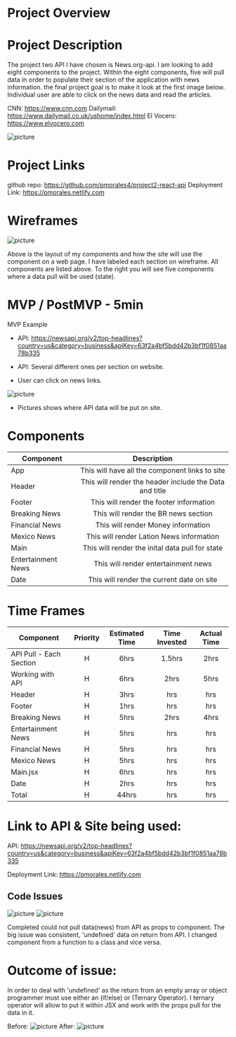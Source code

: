 # Project Overview

# Project Description

The project two API I have chosen is News.org-api. I am looking to add eight components to the project. Within the eight components, five will pull data in order to populate their section of the application with news information. the final project goal is to make it look at the first image below. Individual user are able to click on the news data and read the articles.

CNN: https://www.cnn.com
Dailymail: https://www.dailymail.co.uk/ushome/index.html
El Vocero: https://www.elvocero.com

![picture](src/images/IMG_8759.jpg)

# Project Links

github repo: https://github.com/pmorales4/project2-react-api
Deployment Link: https://pmorales.netlify.com

# Wireframes

![picture](src/images/Project-2-Wireframe.jpg)

Above is the layout of my components and how the site will use the component on a web page. I have labeled each section on wireframe. All components are listed above. To the right you will see five components where a data pull will be used (state).

# MVP / PostMVP - 5min

MVP Example

- API: https://newsapi.org/v2/top-headlines?country=us&category=business&apiKey=63f2a4bf5bdd42b3bf1f0851aa78b335

- API: Several different ones per section on website.
- User can click on news links.

![picture](src/images/IMG_87599.jpg)

- Pictures shows where API data will be put on site.

# Components

| Component          |                      Description                       |
| ------------------ | :----------------------------------------------------: |
| App                |     This will have all the component links to site     |
| Header             | This will render the header include the Data and title |
| Footer             |        This will render the footer information         |
| Breaking News      |          This will render the BR news section          |
| Financial News     |           This will render Money information           |
| Mexico News        |        This will render Lation News information        |
| Main               |    This will render the inital data pull for state     |
| Entertainment News |          This will render entertainment news           |
| Date               |       This will render the current date on site        |

# Time Frames

| Component               | Priority | Estimated Time | Time Invested | Actual Time |
| ----------------------- | :------: | :------------: | :------------: | :---------: |
| API Pull - Each Section |    H     |      6hrs       |      1.5hrs       |     2hrs     |
| Working with API        |    H     |      6hrs       |      2hrs       |     5hrs     |
| Header                  |    H     |      3hrs       |      hrs       |     hrs     |
| Footer                  |    H     |      1hrs       |      hrs       |     hrs     |
| Breaking News           |    H     |      5hrs       |      2hrs       |     4hrs     |
| Entertainment News      |    H     |      5hrs       |      hrs       |     hrs     |
| Financial News          |    H     |      5hrs       |      hrs       |     hrs     |
| Mexico News             |    H     |      5hrs       |      hrs       |     hrs     |
| Main.jsx                |    H     |      6hrs       |      hrs       |     hrs     |
| Date                    |    H     |      2hrs       |      hrs       |     hrs     |
| Total                   |    H     |      44hrs       |      hrs       |     hrs     |

# Link to API & Site being used:

API: https://newsapi.org/v2/top-headlines?country=us&category=business&apiKey=63f2a4bf5bdd42b3bf1f0851aa78b335

Deployment Link: https://pmorales.netlify.com

## Code Issues

![picture](src/images/vscode-snip.png)
![picture](src/images/data-snip.png)


Completed could not pull data(news) from API as props to component.  The big issue was consistent, 'undefined' data on return from API.  I changed component from a function to a class and vice versa.  
# Outcome of issue: 
In order to deal with 'undefined' as the return from an empty array or object programmer must use either an (if/else) or (Ternary Operator).  I ternary operator will allow to put it within JSX and work with the props pull for the data in it.

Before: 
![picture](src/images/ternary.png)
After:
![picture](src/images/afterternary.png)